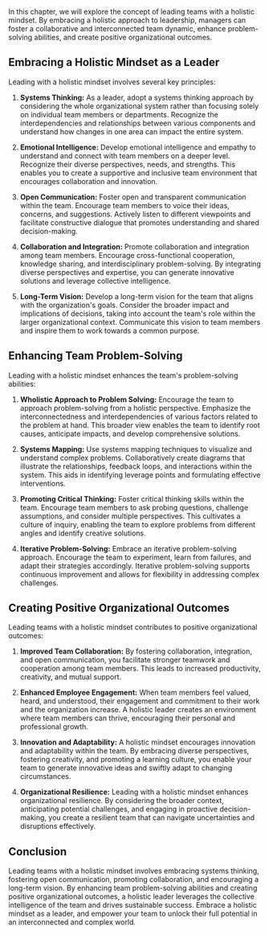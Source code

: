 
In this chapter, we will explore the concept of leading teams with a holistic mindset. By embracing a holistic approach to leadership, managers can foster a collaborative and interconnected team dynamic, enhance problem-solving abilities, and create positive organizational outcomes.

Embracing a Holistic Mindset as a Leader
----------------------------------------

Leading with a holistic mindset involves several key principles:

1. **Systems Thinking:** As a leader, adopt a systems thinking approach by considering the whole organizational system rather than focusing solely on individual team members or departments. Recognize the interdependencies and relationships between various components and understand how changes in one area can impact the entire system.

2. **Emotional Intelligence:** Develop emotional intelligence and empathy to understand and connect with team members on a deeper level. Recognize their diverse perspectives, needs, and strengths. This enables you to create a supportive and inclusive team environment that encourages collaboration and innovation.

3. **Open Communication:** Foster open and transparent communication within the team. Encourage team members to voice their ideas, concerns, and suggestions. Actively listen to different viewpoints and facilitate constructive dialogue that promotes understanding and shared decision-making.

4. **Collaboration and Integration:** Promote collaboration and integration among team members. Encourage cross-functional cooperation, knowledge sharing, and interdisciplinary problem-solving. By integrating diverse perspectives and expertise, you can generate innovative solutions and leverage collective intelligence.

5. **Long-Term Vision:** Develop a long-term vision for the team that aligns with the organization's goals. Consider the broader impact and implications of decisions, taking into account the team's role within the larger organizational context. Communicate this vision to team members and inspire them to work towards a common purpose.

Enhancing Team Problem-Solving
------------------------------

Leading with a holistic mindset enhances the team's problem-solving abilities:

1. **Wholistic Approach to Problem Solving:** Encourage the team to approach problem-solving from a holistic perspective. Emphasize the interconnectedness and interdependencies of various factors related to the problem at hand. This broader view enables the team to identify root causes, anticipate impacts, and develop comprehensive solutions.

2. **Systems Mapping:** Use systems mapping techniques to visualize and understand complex problems. Collaboratively create diagrams that illustrate the relationships, feedback loops, and interactions within the system. This aids in identifying leverage points and formulating effective interventions.

3. **Promoting Critical Thinking:** Foster critical thinking skills within the team. Encourage team members to ask probing questions, challenge assumptions, and consider multiple perspectives. This cultivates a culture of inquiry, enabling the team to explore problems from different angles and identify creative solutions.

4. **Iterative Problem-Solving:** Embrace an iterative problem-solving approach. Encourage the team to experiment, learn from failures, and adapt their strategies accordingly. Iterative problem-solving supports continuous improvement and allows for flexibility in addressing complex challenges.

Creating Positive Organizational Outcomes
-----------------------------------------

Leading teams with a holistic mindset contributes to positive organizational outcomes:

1. **Improved Team Collaboration:** By fostering collaboration, integration, and open communication, you facilitate stronger teamwork and cooperation among team members. This leads to increased productivity, creativity, and mutual support.

2. **Enhanced Employee Engagement:** When team members feel valued, heard, and understood, their engagement and commitment to their work and the organization increase. A holistic leader creates an environment where team members can thrive, encouraging their personal and professional growth.

3. **Innovation and Adaptability:** A holistic mindset encourages innovation and adaptability within the team. By embracing diverse perspectives, fostering creativity, and promoting a learning culture, you enable your team to generate innovative ideas and swiftly adapt to changing circumstances.

4. **Organizational Resilience:** Leading with a holistic mindset enhances organizational resilience. By considering the broader context, anticipating potential challenges, and engaging in proactive decision-making, you create a resilient team that can navigate uncertainties and disruptions effectively.

Conclusion
----------

Leading teams with a holistic mindset involves embracing systems thinking, fostering open communication, promoting collaboration, and encouraging a long-term vision. By enhancing team problem-solving abilities and creating positive organizational outcomes, a holistic leader leverages the collective intelligence of the team and drives sustainable success. Embrace a holistic mindset as a leader, and empower your team to unlock their full potential in an interconnected and complex world.
